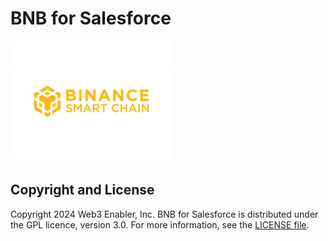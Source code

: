 # BNB for Salesforce

![](documentation-and-images/binance-smart-chain.png)


## Copyright and License

Copyright 2024 Web3 Enabler, Inc. BNB for Salesforce is distributed under the GPL licence, version 3.0. For more information, see the [LICENSE file](LICENSE).
